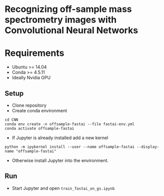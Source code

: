# Recognizing off-sample mass spectrometry images with Convolutional Neural Networks

# Requirements

* Ubuntu >= 14.04
* Conda >= 4.5.11
* Ideally Nvidia GPU

## Setup

* Clone repository
* Create conda environment

```
cd CNN
conda env create -n offsample-fastai --file fastai-env.yml
conda activate offsample-fastai
```

* If Jupyter is already installed add a new kernel

```
python -m ipykernel install --user --name offsample-fastai --display-name "offsample-fastai"
```

* Otherwise install Jupyter into the environment.

## Run

* Start Jupyter and open `train_fastai_on_gs.ipynb`
